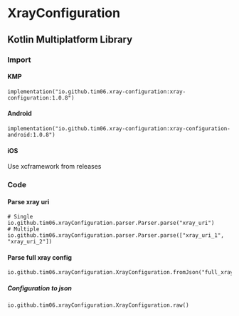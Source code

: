 # XrayConfiguration
## Kotlin Multiplatform Library

### Import

#### KMP

```
implementation("io.github.tim06.xray-configuration:xray-configuration:1.0.8")
```

#### Android

```
implementation("io.github.tim06.xray-configuration:xray-configuration-android:1.0.8")
```

#### iOS

Use xcframework from releases

### Code

#### Parse xray uri
```
# Single
io.github.tim06.xrayConfiguration.parser.Parser.parse("xray_uri")
# Multiple
io.github.tim06.xrayConfiguration.parser.Parser.parse(["xray_uri_1", "xray_uri_2"])
```

#### Parse full xray config

```
io.github.tim06.xrayConfiguration.XrayConfiguration.fromJson("full_xray_configuration")
```

##### Configuration to json

```
io.github.tim06.xrayConfiguration.XrayConfiguration.raw()
```